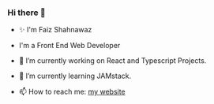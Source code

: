### Hi there 👋

<!--
**faiz260/faiz260** is a ✨ _special_ ✨ repository because its `README.md` (this file) appears on your GitHub profile.
Here are some ideas to get you started:
-->
- ✨ I'm Faiz Shahnawaz
-    I'm a Front End Web Developer
- 🔭 I’m currently working on React and Typescript Projects.
- 🌱 I’m currently learning JAMstack.

- 📫 How to reach me: [my website](https://www.faizshahnawaz.com/)


